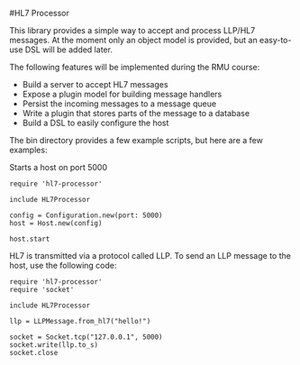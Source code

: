 #HL7 Processor

This library provides a simple way to accept and process LLP/HL7 messages.
At the moment only an object model is provided, but an easy-to-use DSL will be added later.

The following features will be implemented during the RMU course:

* Build a server to accept HL7 messages
* Expose a plugin model for building message handlers
* Persist the incoming messages to a message queue
* Write a plugin that stores parts of the message to a database
* Build a DSL to easily configure the host

The bin directory provides a few example scripts, but here are a few examples:

Starts a host on port 5000

    require 'hl7-processor'

    include HL7Processor

    config = Configuration.new(port: 5000)
    host = Host.new(config)

    host.start

HL7 is transmitted via a protocol called LLP. To send an LLP message to the
host, use the following code:

    require 'hl7-processor'
    require 'socket'

    include HL7Processor

    llp = LLPMessage.from_hl7("hello!")

    socket = Socket.tcp("127.0.0.1", 5000)
    socket.write(llp.to_s)
    socket.close
  
